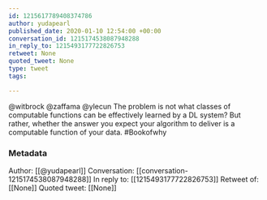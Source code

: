 ```yaml
---
id: 1215617789408374786
author: yudapearl
published_date: 2020-01-10 12:54:00 +00:00
conversation_id: 1215174538087948288
in_reply_to: 1215493177722826753
retweet: None
quoted_tweet: None
type: tweet
tags:

---
```


@witbrock @zaffama @ylecun The problem is not what classes of computable functions can be effectively learned by a DL system? But rather, whether the answer you expect your algorithm to deliver is a computable function of your data. #Bookofwhy

### Metadata

Author: [[@yudapearl]]
Conversation: [[conversation-1215174538087948288]]
In reply to: [[1215493177722826753]]
Retweet of: [[None]]
Quoted tweet: [[None]]
